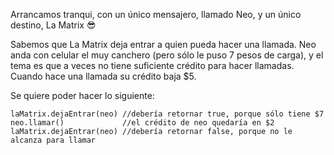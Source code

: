 Arrancamos tranqui, con un único mensajero, llamado Neo, y un único destino, La Matrix :sunglasses:

Sabemos que La Matrix deja entrar a quien pueda hacer una llamada. Neo anda con celular el muy canchero (pero sólo le puso 7 pesos de carga), y el tema es que a veces no tiene suficiente crédito para hacer llamadas. Cuando hace una llamada su crédito baja $5.

Se quiere poder hacer lo siguiente:

```wollok
laMatrix.dejaEntrar(neo) //debería retornar true, porque sólo tiene $7
neo.llamar()             //el crédito de neo quedaría en $2
laMatrix.dejaEntrar(neo) //debería retornar false, porque no le alcanza para llamar
```